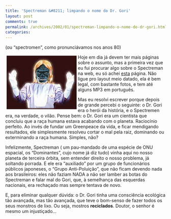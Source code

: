 ```yaml
---
title: 'Spectreman &#8211; limpando o nome do Dr. Gori'
layout: post
comments: true
permalink: /archives/2002/01/spectreman-limpando-o-nome-do-dr-gori.html/
categories:
---
```

(ou &#8220;spectromen&#8221;, como pronunciávamos nos anos 80)

<img style="float:left; position:relative; margin:4px" src="/img/blig/gori1.jpg" border="0" alt="" />Hoje em dia já devem ter mais páginas sobre o assunto, mas a primeira vez que eu fui procurar algo sobre o Spectreman na web, eu só achei [esta][1] página. Não ligue pro layout meio datado, ela é bem legal, com bastante fotos, e tem até alguns MP3 em português.

Mas eu resolvi escrever porque depois de grande percebi o seguinte: o Dr. Gori era o herói da história, e o Spectremen era, na verdade, o vilão. Pense bem: o Dr. Gori era um cientista que concluiu que a raça humana estava acabando com o planeta. Raciocínio perfeito. Ao invés de fundar um Greenpeace da vida, e ficar mendigando resultados, ele simplesmente resolveu cortar o mal pela raiz, dominando ou exterminando a raça humana. Simples, não?

Infelizmente, Spectreman ( um pau-mandado de uma espécie de ONU espacial, os &#8220;Dominantes&#8221;, cujo nome já diz tudo) vinha aqui no nosso planeta de terceira órbita, sem entender direito o nosso problema, já soltando porrada. E ele era &#8220;auxiliado&#8221; por um grupo de funcionários públicos japoneses, o &#8220;Grupo Anti-Poluição&#8221;, que não ficam devendo nada aos brasileiros: eles não faziam NADA a não ser lamber as botas do Spectreman e falar mal do Gori, que, à semelhança das esquerdas nacionais, era rechaçado mas sempre tentava de novo.

E, para eliminar qualquer dúvida: o Dr. Gori tinha uma consciência ecológica tão avançada, mas tão avançada, que teve o bom-senso de fazer todos os seus monstros de lixo. Ou seja, mostros **reciclados**. Doutor, o senhor é mesmo um injustiçado&#8230;

 [1]: http://mo5.com/gori/misc/spectre/
